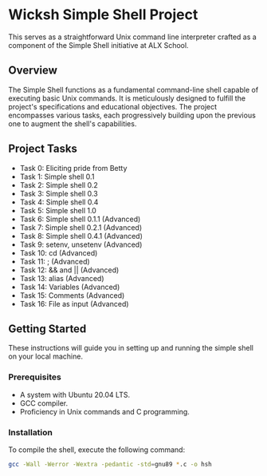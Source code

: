 # Wicksh Simple Shell Project

This serves as a straightforward Unix command line interpreter crafted as a component of the Simple Shell initiative at ALX School.

## Overview

The Simple Shell functions as a fundamental command-line shell capable of executing basic Unix commands. It is meticulously designed to fulfill the project's specifications and educational objectives. The project encompasses various tasks, each progressively building upon the previous one to augment the shell's capabilities.

## Project Tasks

- Task 0: Eliciting pride from Betty
- Task 1: Simple shell 0.1
- Task 2: Simple shell 0.2
- Task 3: Simple shell 0.3
- Task 4: Simple shell 0.4
- Task 5: Simple shell 1.0
- Task 6: Simple shell 0.1.1 (Advanced)
- Task 7: Simple shell 0.2.1 (Advanced)
- Task 8: Simple shell 0.4.1 (Advanced)
- Task 9: setenv, unsetenv (Advanced)
- Task 10: cd (Advanced)
- Task 11: ; (Advanced)
- Task 12: && and || (Advanced)
- Task 13: alias (Advanced)
- Task 14: Variables (Advanced)
- Task 15: Comments (Advanced)
- Task 16: File as input (Advanced)

## Getting Started
These instructions will guide you in setting up and running the simple shell on your local machine.

### Prerequisites

- A system with Ubuntu 20.04 LTS.
- GCC compiler.
- Proficiency in Unix commands and C programming.

### Installation

To compile the shell, execute the following command:

```bash
gcc -Wall -Werror -Wextra -pedantic -std=gnu89 *.c -o hsh
```
